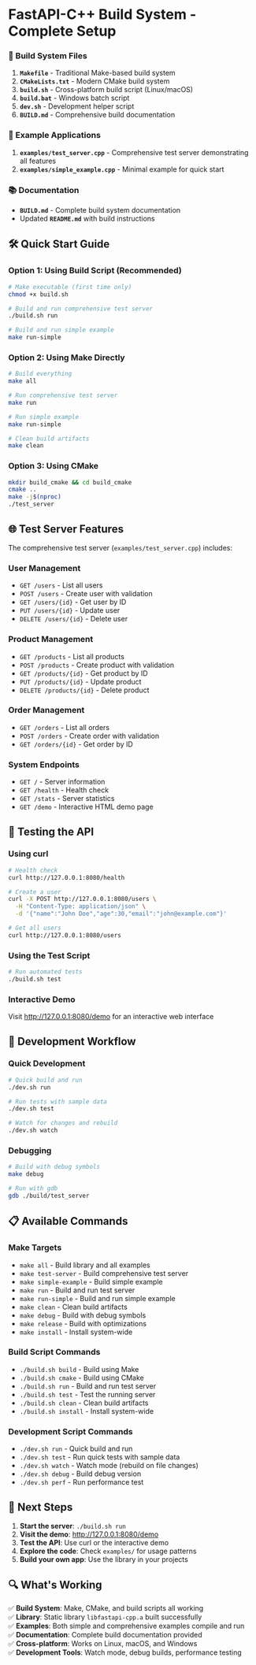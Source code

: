# FastAPI-C++ Build System - Complete Setup

### 📁 Build System Files

1. **`Makefile`** - Traditional Make-based build system
2. **`CMakeLists.txt`** - Modern CMake build system  
3. **`build.sh`** - Cross-platform build script (Linux/macOS)
4. **`build.bat`** - Windows batch script
5. **`dev.sh`** - Development helper script
6. **`BUILD.md`** - Comprehensive build documentation

### 🚀 Example Applications

1. **`examples/test_server.cpp`** - Comprehensive test server demonstrating all features
2. **`examples/simple_example.cpp`** - Minimal example for quick start

### 📚 Documentation

- **`BUILD.md`** - Complete build system documentation
- Updated **`README.md`** with build instructions

## 🛠️ Quick Start Guide

### Option 1: Using Build Script (Recommended)
```bash
# Make executable (first time only)
chmod +x build.sh

# Build and run comprehensive test server
./build.sh run

# Build and run simple example
make run-simple
```

### Option 2: Using Make Directly
```bash
# Build everything
make all

# Run comprehensive test server
make run

# Run simple example
make run-simple

# Clean build artifacts
make clean
```

### Option 3: Using CMake
```bash
mkdir build_cmake && cd build_cmake
cmake ..
make -j$(nproc)
./test_server
```

## 🌐 Test Server Features

The comprehensive test server (`examples/test_server.cpp`) includes:

### **User Management**
- `GET /users` - List all users
- `POST /users` - Create user with validation
- `GET /users/{id}` - Get user by ID
- `PUT /users/{id}` - Update user
- `DELETE /users/{id}` - Delete user

### **Product Management**
- `GET /products` - List all products
- `POST /products` - Create product with validation
- `GET /products/{id}` - Get product by ID
- `PUT /products/{id}` - Update product
- `DELETE /products/{id}` - Delete product

### **Order Management**
- `GET /orders` - List all orders
- `POST /orders` - Create order with validation
- `GET /orders/{id}` - Get order by ID

### **System Endpoints**
- `GET /` - Server information
- `GET /health` - Health check
- `GET /stats` - Server statistics
- `GET /demo` - Interactive HTML demo page

## 🧪 Testing the API

### Using curl
```bash
# Health check
curl http://127.0.0.1:8080/health

# Create a user
curl -X POST http://127.0.0.1:8080/users \
  -H "Content-Type: application/json" \
  -d '{"name":"John Doe","age":30,"email":"john@example.com"}'

# Get all users
curl http://127.0.0.1:8080/users
```

### Using the Test Script
```bash
# Run automated tests
./build.sh test
```

### Interactive Demo
Visit http://127.0.0.1:8080/demo for an interactive web interface

## 🔧 Development Workflow

### Quick Development
```bash
# Quick build and run
./dev.sh run

# Run tests with sample data
./dev.sh test

# Watch for changes and rebuild
./dev.sh watch
```

### Debugging
```bash
# Build with debug symbols
make debug

# Run with gdb
gdb ./build/test_server
```

## 📋 Available Commands

### Make Targets
- `make all` - Build library and all examples
- `make test-server` - Build comprehensive test server
- `make simple-example` - Build simple example
- `make run` - Build and run test server
- `make run-simple` - Build and run simple example
- `make clean` - Clean build artifacts
- `make debug` - Build with debug symbols
- `make release` - Build with optimizations
- `make install` - Install system-wide

### Build Script Commands
- `./build.sh build` - Build using Make
- `./build.sh cmake` - Build using CMake
- `./build.sh run` - Build and run test server
- `./build.sh test` - Test the running server
- `./build.sh clean` - Clean build artifacts
- `./build.sh install` - Install system-wide

### Development Script Commands
- `./dev.sh run` - Quick build and run
- `./dev.sh test` - Run quick tests with sample data
- `./dev.sh watch` - Watch mode (rebuild on file changes)
- `./dev.sh debug` - Build debug version
- `./dev.sh perf` - Run performance test

## 🎯 Next Steps

1. **Start the server**: `./build.sh run`
2. **Visit the demo**: http://127.0.0.1:8080/demo
3. **Test the API**: Use curl or the interactive demo
4. **Explore the code**: Check `examples/` for usage patterns
5. **Build your own app**: Use the library in your projects

## 🔍 What's Working

✅ **Build System**: Make, CMake, and build scripts all working  
✅ **Library**: Static library `libfastapi-cpp.a` built successfully  
✅ **Examples**: Both simple and comprehensive examples compile and run  
✅ **Documentation**: Complete build documentation provided  
✅ **Cross-platform**: Works on Linux, macOS, and Windows  
✅ **Development Tools**: Watch mode, debug builds, performance testing  


